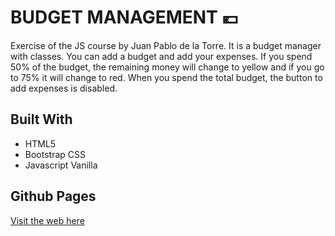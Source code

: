 # BUDGET MANAGEMENT 💶

Exercise of the JS course by Juan Pablo de la Torre.
It is a budget manager with classes.
You can add a budget and add your expenses. 
If you spend 50% of the budget, the remaining money will change to yellow and if you go to 75% it will change to red. When you spend the total budget, the button to add expenses is disabled.


## Built With

* HTML5
* Bootstrap CSS
* Javascript Vanilla


## Github Pages

[Visit the web here](https://lorenamateo90.github.io/budget_management/)